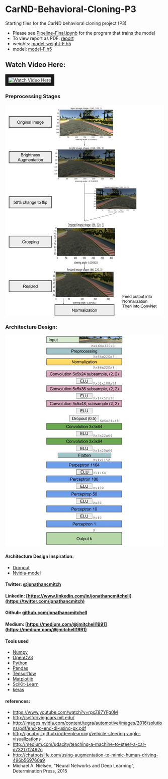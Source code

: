 # CarND-Behavioral-Cloning-P3
Starting files for the CarND behavioral cloning project (P3)

* Please see [Pipeline-Final.ipynb](http://github.com/JonathanCMitchell/CarND-Behavioral-Cloning-P3/blob/Master/Pipeline-Final.ipynb) for the program that trains the model
* To view report as PDF: [report](http://github.com/JonathanCMitchell/CarND-Behavioral-Cloning-P3/blob/Master/Pipeline-Final.pdf)
* weights: [model-weight-F.h5](http://github.com/JonathanCMitchell/CarND-Behavioral-Cloning-P3/blob/Master/model-F.h5)
* model: [model-F.h5](http://github.com/JonathanCMitchell/CarND-Behavioral-Cloning-P3/blob/Master/model-weights-F.h5)

## Watch Video Here:

<a href="http://www.youtube.com/embed/gX1NCGVETNk
" target="_blank"><img src="http://img.youtube.com/vi/gX1NCGVETNk/0.jpg" 
alt="Watch Video Here" width="480" height="180" border="10" /></a>

### Preprocessing Stages
![preprocessing stages](https://github.com/JonathanCMitchell/CarND-Behavioral-Cloning-P3/blob/Master/plots/preprocess_stages.jpg)



### Architecture Design:
![architecture design](https://github.com/JonathanCMitchell/CarND-Behavioral-Cloning-P3/blob/Master/plots/Convnet%20Architecture%20Nvidia%20Model.jpg)

#### Architecture Design Inspiration:
* [Dropout](http://www.jmlr.org/papers/volume15/srivastava14a.old/source/srivastava14a.pdf)
* [Nvidia-model](https://arxiv.org/pdf/1604.07316v1.pdf)

#### Twitter: [@jonathancmitch](https://twitter.com/jonathancmitch)
#### Linkedin: [https://www.linkedin.com/in/jonathancmitchell](https://twitter.com/jonathancmitch)
#### Github: [github.com/jonathancmitchell](github.com/jonathancmitchell)
#### Medium: [https://medium.com/@jmitchell1991](https://medium.com/@jmitchell1991)


#### Tools used
* [Numpy](http://www.numpy.org/)
* [OpenCV3](http://pandas.pydata.org/)
* [Python](https://www.python.org/)
* [Pandas](http://pandas.pydata.org/)
* [Tensorflow](https://www.tensorflow.org/)
* [Matplotlib](http://matplotlib.org/api/pyplot_api.html)
* [SciKit-Learn](http://scikit-learn.org/)
* [keras](http://keras.io)

#### references:
* https://www.youtube.com/watch?v=rpxZ87YFg0M
* http://selfdrivingcars.mit.edu/
* http://images.nvidia.com/content/tegra/automotive/images/2016/solutions/pdf/end-to-end-dl-using-px.pdf
* http://jacobgil.github.io/deeplearning/vehicle-steering-angle-visualizations
* http://medium.com/udacity/teaching-a-machine-to-steer-a-car-d73217f2492c
* http://chatbotslife.com/using-augmentation-to-mimic-human-driving-496b569760a9
* Michael A. Nielsen, "Neural Networks and Deep Learning", Determination Press, 2015
